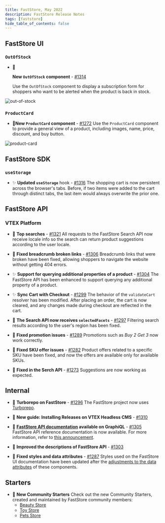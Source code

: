 ```yaml
---
title: FastStore, May 2022
description: FastStore Release Notes 
tags: [faststore]
hide_table_of_contents: false
---
```


## FastStore UI

### `OutOfStock`
- <span role="img" aria-label="chores">🎉</span> <p><b>New `OutOfStock` component</b> - <a href="https://github.com/vtex/faststore/pull/1314">#1314</a></p>
Use the `OutOfStock` component to display a subscription form for shoppers who want to be alerted when the product is back in stock.

![out-of-stock](https://user-images.githubusercontent.com/51174217/169893136-8834db12-af0b-4b64-9365-cce67368c094.png)

### `ProductCard`
- <span role="img" aria-label="chores">🎉</span>**New `ProductCard` component** - [#1272](https://github.com/vtex/faststore/pull/1272) 
Use the `ProductCard` component to provide a general view of a product, including images, name, price, discount, and buy button.

![product-card](https://user-images.githubusercontent.com/3356699/167171222-01edef9e-fe53-4910-ac41-7fd5329fcdfd.png)

## FastStore SDK
### `useStorage`
- <span role="img" aria-label="Enhancement">✨</span> **Updated `useStorage`** hook - [#1316](https://github.com/vtex/faststore/pull/1316)
The shopping cart is now persistent across the browser's tabs. Before, if two items were added to the cart through distinct tabs, the last item would always overwrite the prior one.

## FastStore API
### VTEX Platform

- <span role="img" aria-label="bug fix">🐛</span> **Top searches** - [#1321](https://github.com/vtex/faststore/pull/1321)
All requests to the FastStore Search API now receive locale info so the search can return product suggestions according to the user locale.

- <span role="img" aria-label="bug fix">🐛</span> **Fixed breadcrumb broken links** - [#1306](https://github.com/vtex/faststore/pull/1306)
Breadcrumb links that were broken have been fixed, allowing shoppers to navigate the website without getting 404 errors.

- <span role="img" aria-label="Enhancement">✨</span> **Support for querying additional properties of a product** - [#1304](https://github.com/vtex/faststore/pull/1304)
The FastStore API has been enhanced to support querying any additional property of a product.

- <span role="img" aria-label="Enhancement">✨</span> **Sync Cart with Checkout** - [#1299](https://github.com/vtex/faststore/pull/1299)
The behavior of the `validateCart` resolver has been modified. After placing an order, the cart is now cleared, and any changes made during checkout are reflected in the cart.

- <span role="img" aria-label="bug fix">🐛</span> **The Search API now receives `selectedFacets`** - [#1297](https://github.com/vtex/faststore/pull/1297)
Filtering search results according to the user's region has been fixed.

- <span role="img" aria-label="bug fix">🐛</span> **Fixed promotion issues** - [#1289](https://github.com/vtex/faststore/pull/1289)
Promotions such as *Buy 2 Get 3* now work correctly.

- <span role="img" aria-label="bug fix">🐛</span> **Fixed SKU offer issues** - [#1282](https://github.com/vtex/faststore/pull/1282)
Product offers related to a specific SKU have been fixed, and now the offers are available only for available SKUs.

- <span role="img" aria-label="bug fix">🐛</span> **Fixed in the Serch API** - [#1273](https://github.com/vtex/faststore/pull/1273)
Suggestions are now working as expected.


## Internal
- <span role="img" aria-label="chores">🎉</span> **Turborepo on FastStore** - [#1296](https://github.com/vtex/faststore/pull/1296)
The FastStore project now uses [Turborepo](https://turborepo.org/).

- <span role="img" aria-label="documentation">📑</span> **New guide: Installing Releases on VTEX Headless CMS** - [#1310](https://github.com/vtex/faststore/pull/1310)

- <span role="img" aria-label="documentation">📑</span> **[FastStore API documentation](https://www.faststore.dev/releases/2022/05/18/faststore) available on GraphiQL** - [#1305](https://github.com/vtex/faststore/pull/1305)
FastStore API reference documentation is now available. For more information, refer to [this announcement](https://www.faststore.dev/releases/2022/05/18/faststore).

- <span role="img" aria-label="documentation">📑</span> **Improved the descriptions of FastStore API** - [#1303](https://github.com/vtex/faststore/pull/1303)

- <span role="img" aria-label="bug fix">🐛</span> **Fixed styles and data attributes** - [#1287](https://github.com/vtex/faststore/pull/1287)
Styles used on the FastStore UI documentation have been updated after the [adjustments to the data attributes](https://github.com/vtex/faststore/pull/1093) of these components.
    
## Starters
- <span role="img" aria-label="chores">🎉</span> **New Community Starters** 
Check out the new Community Starters, created and maintained by FastStore community members:
    - [Beauty Store](https://www.faststore.dev/starters/beauty)
    - [Toy Store](https://www.faststore.dev/starters/toy)
    - [Pets Store](https://www.faststore.dev/starters/pets)
